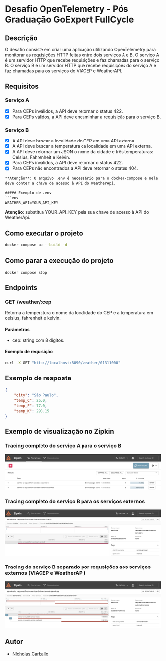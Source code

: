 # Desafio OpenTelemetry - Pós Graduação GoExpert FullCycle

## Descrição
O desafio consiste em criar uma aplicação utilizando OpenTelemetry para monitorar as requisições HTTP feitas entre dois serviços A e B. O serviço A é um servidor HTTP que recebe requisições e faz chamadas para o serviço B. O serviço B é um servidor HTTP que recebe requisições do serviço A e faz chamadas para os serviços do VIACEP e WeatherAPI.

## Requisitos
### Serviço A
- [x] Para CEPs inválidos, a API deve retornar o status 422.
- [x] Para CEPs válidos, a API deve encaminhar a requisição para o serviço B.

### Serviço B
- [x] A API deve buscar a localidade do CEP em uma API externa.
- [x] A API deve buscar a temperatura da localidade em uma API externa.
- [x] A API deve retornar um JSON o nome da cidade e três temperaturas: Celsius, Fahrenheit e Kelvin.
- [x] Para CEPs inválidos, a API deve retornar o status 422.
- [x] Para CEPs não encontrados a API deve retornar o status 404.
```
**Atenção**: O arquivo .env é necessário para o docker-compose e nele deve conter a chave de acesso à API do WeatherApi.

##### Exemplo de .env
```env
WEATHER_API=YOUR_API_KEY
```

**Atenção**: substitua YOUR_API_KEY pela sua chave de acesso à API do WeatherApi.

## Como executar o projeto
```bash
docker compose up --build -d
```

## Como parar a execução do projeto
```bash
docker compose stop
```

## Endpoints
### GET /weather/:cep
Retorna a temperatura o nome da localidade do CEP e a temperatura em celsius, fahrenheit e kelvin.

#### Parâmetros
- cep: string com 8 dígitos.

#### Exemplo de requisição
```bash
curl -X GET "http://localhost:8090/weather/01311000"
```

## Exemplo de resposta
```json
{
    "city": "São Paulo",
    "temp_C": 25.0,
    "temp_F": 77.0,
    "temp_K": 298.15
}
```

## Exemplo de visualização no Zipkin
### Tracing completo do serviço A para o serviço B
![Zipkin](./screenshots/zipkin01.png)

### Tracing completo do serviço B para os serviços externos
![Zipkin](./screenshots/zipkin02.png)

### Tracing do serviço B separado por requsições aos serviços externos (VIACEP e WeatherAPI)
![Zipkin](./screenshots/zipkin03.png)

## Autor
- [Nícholas Carballo](https://www.linkedin.com/in/nicholascarballo/)